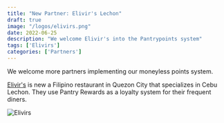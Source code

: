 ```yaml
---
title: "New Partner: Elivir's Lechon"
draft: true
image: "/logos/elivirs.png"
date: 2022-06-25
description: "We welcome Elivir's into the Pantrypoints system"
tags: ['Elivirs']
categories: ['Partners']
---
```



We welcome more partners implementing our moneyless points system.


[Elivir's](https://elivirs.com) is new a Filipino restaurant in Quezon City that specializes in Cebu Lechon. They use Pantry Rewards as a loyalty system for their frequent diners<!--  to "pointify" their food waste and tap the unrealized productivity of the beneficiaries -->. 

![Elivirs](/logos/elivirs.png)

<!-- {{< youtube j-yl97ajFDY >}} -->




<!-- Scanner is a socio-civic organizatinn that "scans" for social injustice and provides free legal assistance and advocacy. Like Capri Island, they have expressed interest to implement Pantry Circle. 

![Cooperation](/icons/scanner.png) -->

<!-- 

## Points Bid

Points Bid is an auction site that allows companies to auction their items in real-time 

![Points Bid](/graphics/pointsbid.jpg)

 -->